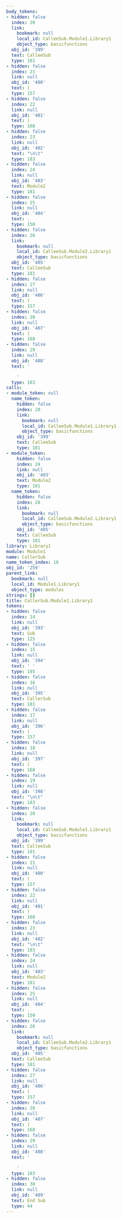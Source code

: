 ```yaml
---
body_tokens:
- hidden: false
  index: 20
  link:
    bookmark: null
    local_id: CalleeSub.Module1.Library1
    object_type: basicfunctions
  obj_id: '399'
  text: CalleeSub
  type: 181
- hidden: false
  index: 21
  link: null
  obj_id: '400'
  text: (
  type: 157
- hidden: false
  index: 22
  link: null
  obj_id: '401'
  text: )
  type: 168
- hidden: false
  index: 23
  link: null
  obj_id: '402'
  text: "\n\t"
  type: 183
- hidden: false
  index: 24
  link: null
  obj_id: '403'
  text: Module2
  type: 181
- hidden: false
  index: 25
  link: null
  obj_id: '404'
  text: .
  type: 150
- hidden: false
  index: 26
  link:
    bookmark: null
    local_id: CalleeSub.Module2.Library1
    object_type: basicfunctions
  obj_id: '405'
  text: CalleeSub
  type: 181
- hidden: false
  index: 27
  link: null
  obj_id: '406'
  text: (
  type: 157
- hidden: false
  index: 28
  link: null
  obj_id: '407'
  text: )
  type: 168
- hidden: false
  index: 29
  link: null
  obj_id: '408'
  text: '

    '
  type: 183
calls:
- module_token: null
  name_token:
    hidden: false
    index: 20
    link:
      bookmark: null
      local_id: CalleeSub.Module1.Library1
      object_type: basicfunctions
    obj_id: '399'
    text: CalleeSub
    type: 181
- module_token:
    hidden: false
    index: 24
    link: null
    obj_id: '403'
    text: Module2
    type: 181
  name_token:
    hidden: false
    index: 26
    link:
      bookmark: null
      local_id: CalleeSub.Module2.Library1
      object_type: basicfunctions
    obj_id: '405'
    text: CalleeSub
    type: 181
library: Library1
module: Module1
name: CallerSub
name_token_index: 16
obj_id: '259'
parent_link:
  bookmark: null
  local_id: Module1.Library1
  object_type: modules
strings: []
title: CallerSub.Module1.Library1
tokens:
- hidden: false
  index: 14
  link: null
  obj_id: '393'
  text: Sub
  type: 125
- hidden: false
  index: 15
  link: null
  obj_id: '394'
  text: ' '
  type: 185
- hidden: false
  index: 16
  link: null
  obj_id: '395'
  text: CallerSub
  type: 181
- hidden: false
  index: 17
  link: null
  obj_id: '396'
  text: (
  type: 157
- hidden: false
  index: 18
  link: null
  obj_id: '397'
  text: )
  type: 168
- hidden: false
  index: 19
  link: null
  obj_id: '398'
  text: "\n\t"
  type: 183
- hidden: false
  index: 20
  link:
    bookmark: null
    local_id: CalleeSub.Module1.Library1
    object_type: basicfunctions
  obj_id: '399'
  text: CalleeSub
  type: 181
- hidden: false
  index: 21
  link: null
  obj_id: '400'
  text: (
  type: 157
- hidden: false
  index: 22
  link: null
  obj_id: '401'
  text: )
  type: 168
- hidden: false
  index: 23
  link: null
  obj_id: '402'
  text: "\n\t"
  type: 183
- hidden: false
  index: 24
  link: null
  obj_id: '403'
  text: Module2
  type: 181
- hidden: false
  index: 25
  link: null
  obj_id: '404'
  text: .
  type: 150
- hidden: false
  index: 26
  link:
    bookmark: null
    local_id: CalleeSub.Module2.Library1
    object_type: basicfunctions
  obj_id: '405'
  text: CalleeSub
  type: 181
- hidden: false
  index: 27
  link: null
  obj_id: '406'
  text: (
  type: 157
- hidden: false
  index: 28
  link: null
  obj_id: '407'
  text: )
  type: 168
- hidden: false
  index: 29
  link: null
  obj_id: '408'
  text: '

    '
  type: 183
- hidden: false
  index: 30
  link: null
  obj_id: '409'
  text: End Sub
  type: 44
---
```

